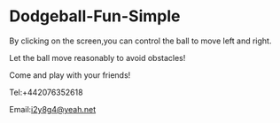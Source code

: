 # Dodgeball-Fun-Simple

By clicking on the screen,you can control the ball to move left and right.

Let the ball move reasonably to avoid obstacles!

Come and play with your friends!

Tel:+442076352618

Email:i2y8g4@yeah.net

